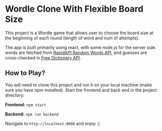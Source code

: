 # Wordle Clone With Flexible Board Size
This project is a Wordle game that allows user to choose the board size at the beginning of each round (length of word and num of attempts).

The app is built primarily using react, with some node.js for the server side. words are fetched from [RapidAPI Random Words API](https://rapidapi.com/sheharyar566/api/random-words5/), and guesses are cross-checked in [Free Dictionary API](https://dictionaryapi.dev/).

## How to Play?
You will need to clone this project and run it on your local machine (make sure you have npm installed).
Start the frontend and back end in  the project directory:

**Frontend:** `npm start`

**Backend:** `npm run backend`

Navigate to `http://localhost:8000` and enjoy :) 
